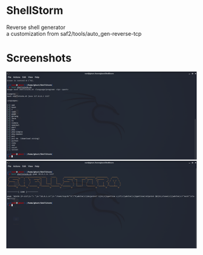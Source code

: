 # ShellStorm
Reverse shell generator  
a customization from saf2/tools/auto_gen-reverse-tcp  

# Screenshots
![alt text](https://github.com/0bfxGH0ST/ShellStorm/blob/main/screenshots/screenshot001.png)  
![alt text](https://github.com/0bfxGH0ST/ShellStorm/blob/main/screenshots/screenshot02.png)  

